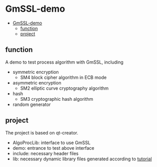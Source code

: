 # GmSSL-demo

- [GmSSL-demo](#gmssl-demo)
  - [function](#function)
  - [project](#project)

## function

A demo to test process algorithm with GmSSL, including

- symmetric encryption
  - SM4 block cipher algorithm in ECB mode
- asymmetric encryption
  - SM2 elliptic curve cryptography algorithm
- hash
  - SM3 cryptographic hash algorithm
- random generator

## project

The project is based on qt-creator.

- AlgoProcLib: interface to use GmSSL
- demo: entrance to test above interface
- include: necessary header files
- lib: necessary dynamic library files generated according to [tutorial](http://gmssl.org/docs/install.html)